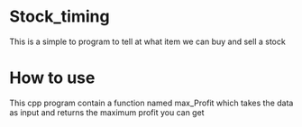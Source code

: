 # Stock_timing
This is a simple to program to tell at what item we can buy and sell a stock
# How to use
This cpp program contain a function named max_Profit which takes the data as input and returns the maximum profit you can get
